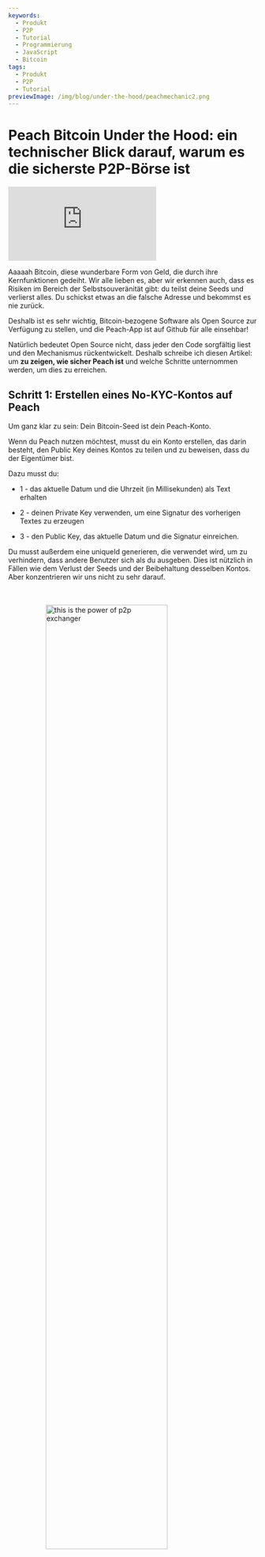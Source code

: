 ```yaml
---
keywords:
  - Produkt
  - P2P
  - Tutorial
  - Programmierung
  - JavaScript
  - Bitcoin
tags:
  - Produkt
  - P2P
  - Tutorial
previewImage: /img/blog/under-the-hood/peachmechanic2.png
---
```


# Peach Bitcoin Under the Hood: ein technischer Blick darauf, warum es die sicherste P2P-Börse ist


<!-- <div style="text-align:center; margin: 1em 0;">
<iframe width="560" height="315" src="https://www.youtube.com/embed/UvdbHlsPmK0" 
title="PEACH VIDEO OF Under the Hood" frameborder="0" 
allow="accelerometer; autoplay; clipboard-write; encrypted-media; gyroscope; picture-in-picture" 
allowfullscreen></iframe></div> -->
<div class="video-wrapper">
  <iframe
    src="https://www.youtube.com/embed/CGx9LYGTKj8?si=kVrF-PgImNrN1wKg"
    title="PEACH VIDEO OF Under the Hood"
    frameborder="0"
    allow="accelerometer; autoplay; clipboard-write; encrypted-media; gyroscope; picture-in-picture; web-share"
    referrerpolicy="strict-origin-when-cross-origin"
    allowfullscreen
  ></iframe>
</div>

Aaaaah Bitcoin, diese wunderbare Form von Geld, die durch ihre Kernfunktionen gedeiht. Wir alle lieben es, aber wir erkennen auch, dass es Risiken im Bereich der Selbstsouveränität gibt: du teilst deine Seeds und verlierst alles. Du schickst etwas an die falsche Adresse und bekommst es nie zurück.

Deshalb ist es sehr wichtig, Bitcoin-bezogene Software als Open Source zur Verfügung zu stellen, und die Peach-App ist auf Github für alle einsehbar!

Natürlich bedeutet Open Source nicht, dass jeder den Code sorgfältig liest und den Mechanismus rückentwickelt. Deshalb schreibe ich diesen Artikel: um **zu zeigen, wie sicher Peach ist** und welche Schritte unternommen werden, um dies zu erreichen.

## Schritt 1: Erstellen eines No-KYC-Kontos auf Peach 

Um ganz klar zu sein: Dein Bitcoin-Seed ist dein Peach-Konto.

Wenn du Peach nutzen möchtest, musst du ein Konto erstellen, das darin besteht, den Public Key deines Kontos zu teilen und zu beweisen, dass du der Eigentümer bist.

Dazu musst du:

*  1 - das aktuelle Datum und die Uhrzeit (in Millisekunden) als Text erhalten

*  2 - deinen Private Key verwenden, um eine Signatur des vorherigen Textes zu erzeugen

*  3 - den Public Key, das aktuelle Datum und die Signatur einreichen.

Du musst außerdem eine uniqueId generieren, die verwendet wird, um zu verhindern, dass andere Benutzer sich als du ausgeben. Dies ist nützlich in Fällen wie dem Verlust der Seeds und der Beibehaltung desselben Kontos. Aber konzentrieren wir uns nicht zu sehr darauf.


<br><br>
<img src="/img/blog/under-the-hood/underthehood01.png" alt="this is the power of p2p exchanger" style="display:block; margin: auto; width: 70%;">
<br><br>

Hier ist der Code, um dies in Javascript auszuführen:

```j

  const seed = randomBytes(64);

  const root = bip32.fromSeed(seed, bitcoin);
  const child = root.derivePath("m/0");
  const keyPair = ECPair.fromPrivateKey(child.privateKey, { network: bitcoin });

  const publicKeyHex = Buffer.from(keyPair.publicKey).toString("hex");

  const session = axios.create({
    baseURL: "https://api.peachbitcoin.com/",
    httpAgent: new http.Agent({ keepAlive: false }),
    httpsAgent: new https.Agent({ keepAlive: false }),
  });

  const registerMessage = String(Date.now());
  const registerMessageSignature = signWithBtcPrivKey(registerMessage, keyPair);

  const resp = await session.post("v1/user/register", {
    publicKey: publicKeyHex,
    message: registerMessage,
    signature: registerMessageSignature,
    uniqueId: "my_own_unique_id_random_12345",
  });

  const accessToken = resp.data.accessToken;

  session.defaults.headers.common["authorization"] = accessToken;

```

Herzlichen Glückwunsch! Du hast gerade ein Konto auf Peach erstellt! Der Server hat überprüft, dass du in diesem Moment der Eigentümer des Bitcoin-Schlüsselpaares bist, das dem eingereichten Public Key entspricht.

## Schritt 2: Einreichen deines öffentlichen PGP-Schlüssels

Es wird viel Verschlüsselung, aber auch etwas Entschlüsselung geben. Die Bitcoin-Schlüssel erlauben nur Einweg-Verschlüsselung, daher benötigen wir PGP-Schlüssel, um eine Zwei-Wege-Verschlüsselung durchzuführen. Dies ist grundlegend, um Bankkontodaten, Chatnachrichten usw. zu verschlüsseln und zu entschlüsseln. Das Einreichen des öffentlichen PGP-Schlüssels ist ähnlich wie das Einreichen des öffentlichen Bitcoin-Schlüssels. Allerdings gibt es einen zusätzlichen Schritt: der öffentliche PGP-Schlüssel muss mit dem Bitcoin-Private-Key signiert werden, um sicherzustellen, dass der Benutzer sowohl Eigentümer der Bitcoin- als auch der PGP-Schlüssel ist.

<br><br>
<img src="/img/blog/under-the-hood/underthehood02.png" alt="this is the power of p2p exchanger" style="display:block; margin: auto; width: 70%;">
<br><br>

```j

const { privateKey: pgpPrivateKey, publicKey: pgpPublicKey } =
    await createPGPKey();

  const pgpPublicKeyMessageSignature = signWithBtcPrivKey(
    pgpPublicKey,
    keyPair
  );
  const setPgpKeysMessage = String(Date.now());

  const setPgpKeysMessageSignature = await signPGPMessage(
    pgpPrivateKey,
    setPgpKeysMessage
  );

  await session.patch("v1/user", {
    pgpPublicKey: pgpPublicKey, // the PGP Pub key
    signature: pgpPublicKeyMessageSignature, // the above signed by the BTC Key
    message: setPgpKeysMessage, // the current timestamp
    pgpSignature: setPgpKeysMessageSignature, // the above signed by the PGP Key
  });

```

In diesem Moment hat Peach sowohl deinen öffentlichen Bitcoin- als auch deinen PGP-Schlüssel! Dies wird für den Handel auf Peach äußerst relevant sein.

## Nächste Schritte

Ab diesem Punkt zeigt das Tutorial beide Seiten: die Käuferseite und die Verkäuferseite.

Die Schritte sind die folgenden:

* 3.S Der Verkäufer erstellt ein Verkaufsangebot

* 4.S Der Verkäufer hinterlegt die Bitcoin im Peach-Escrow

* 5.B Der Käufer stellt eine Handelsanfrage zu dem Verkaufsangebot

* 5.S Der Verkäufer akzeptiert die Handelsanfrage des Käufers

* 6.B Der Käufer gibt an, dass die Fiat-Überweisung durchgeführt wurde

* 6.S Der Verkäufer bestätigt, dass er die Zahlung erhalten hat


## Schritt 3.S: Verkäufer erstellt ein Verkaufsangebot

Ein Verkaufsangebot zu erstellen bedeutet, dass du ankündigst, bereit zu sein, eine bestimmte Menge Bitcoin zu verkaufen. Aber das ist nicht alles: Der Verkäufer muss etwas als Gegenleistung akzeptieren. Genauer gesagt, ein Verkaufsangebot besteht aus:

* einer Menge Bitcoin, die verkauft werden soll

* den Währungen, die der Verkäufer akzeptiert

* den Zahlungsmethoden, die der Verkäufer akzeptiert (Bargeld, Banküberweisung, Revolut-Transaktion usw.)

* dem Aufpreis (wie teuer die Bitcoin im Vergleich zum aktuellen Marktwert sind)

Wenn alles gut läuft, wird ein Käufer an dem Angebot interessiert sein und eine Handelsanfrage stellen. In diesem Moment muss er eine einzelne Währung und Zahlungsmethode aus den verfügbaren auswählen. Je mehr Optionen der Verkäufer jedoch anbietet, desto größer sind seine Chancen, einen Käufer anzuziehen.

<br><br>
<img src="/img/blog/under-the-hood/underthehood03.png" alt="this is the power of p2p exchanger" style="display:block; margin: auto; width: 40%;">
<br><br>

```j

const sats_to_sell = 21000;
  const sell_premium = 1; // 1%
  const payment_data_currency = "EUR";
  const payment_data_method = "wise";

  const { address: returnAddress } = bitcoin.payments.p2wpkh({
    pubkey: Buffer.from(keyPair.publicKey),
    network: bitcoin,
  });
  const sellOfferPaymentDataToEncrypt = JSON.stringify({
    reference: "",
    userName: "@myWiseIdTradingBot",
  });

  const paymentDataEncryptSHA256 = await sha256(sellOfferPaymentDataToEncrypt);

  const offerCreateRes = await session.post("v1/offer", {
    type: "ask",
    amount: sats_to_sell,
    meansOfPayment: { [payment_data_currency]: [payment_data_method] }, // {"EUR": ["wise"]}
    paymentData: {
      [payment_data_method]: { hashes: [paymentDataEncryptSHA256] },
    },
    returnAddress: returnAddress,
    premium: sell_premium,
  });

```

Wie im Code zu sehen ist, kündigt der Verkäufer an, dass er 21.000 Sats (0,00021 Bitcoin) mit einem Aufpreis von 1 % verkauft. Er möchte Euro über sein Wise-Konto erhalten.  
Wenn man genau hinsieht, übermittelt er NICHT seine Wise-Konto-ID, sondern nur einen Hash. Peach wird niemals die Details seiner Zahlungsmethode erfahren, um die Anonymität zu wahren.  
Außerdem wird eine Rücksendeadresse übermittelt. Diese wird im Falle einer Rückerstattung verwendet: kein Käufer möchte deine Bitcoin, sodass du sie zurückbekommen kannst.

## Schritt 4.S: Verkäufer hinterlegt die Bitcoin im Peach-Escrow

Nach einer erfolgreichen Anfrage an die Peach-API zur Erstellung des Verkaufsangebots erhält der Verkäufer die Sell-Offer-ID:



```j
const sellOfferId = offerCreateRes.data.id;

```

Dieser Wert ist wichtig, behalte ihn. Es gibt andere Möglichkeiten, ihn zu erhalten, aber behalte ihn vorerst. Das Verkaufsangebot wurde erstellt, ist jedoch noch nicht öffentlich: keine Käufer können damit interagieren. Zuerst muss der Verkäufer den Escrow finanzieren.

Der Escrow ist wie ein Tresor, der sowohl die Autorisierung des Verkäufers als auch von Peach benötigt, um geöffnet zu werden. Die Bitcoin werden in den Tresor gelegt und bleiben dort sicher bis zum Ende des Handels. Da die Autorisierung des Verkäufers erforderlich ist und der Escrow ein Skript auf der Bitcoin-Blockchain ist (eine P2WSH-Adresse), benötigt Peach den Public Key des Verkäufers, um diesen Escrow zu erstellen.

In diesem Moment übermittelt der Verkäufer den Public Key, den er für den Escrow verwenden möchte, an Peach. Peach wählt seinen eigenen Public Key für den Tresor und konstruiert ihn, wodurch eine Adresse entsteht.

<br><br>
<img src="/img/blog/under-the-hood/underthehood04.png" alt="this is the power of p2p exchanger" style="display:block; margin: auto; width: 40%;">
<br><br>

```j
const childSell = root.derivePath(`m/84'/0'/0'/${sellOfferId}'`);

  const keyPairSellOffer = ECPair.fromPrivateKey(childSell.privateKey, {
    network: bitcoin,
  });

  const sellOfferPublicKey = Buffer.from(keyPairSellOffer.publicKey).toString(
    "hex"
  );

  const escrowCreateRes = await session.post(
    "v1/offer/" + sellOfferId + "/escrow",
    {
      publicKey: sellOfferPublicKey,
    }
  );

  const escrowAddress = escrowCreateRes.data.escrows.bitcoin;

  const escrowPeachPublicKey =
    escrowCreateRes.data.escrowPeachPublicKey.bitcoin;

```

Wie im Code zu sehen ist, hat der Verkäufer beschlossen, ein neues Schlüsselpaar unter Verwendung der Sell-Offer-ID auf dem Ableitungspfad abzuleiten. Dies ist ein sicherer Ansatz, da er leicht reproduzierbar ist.  
Nach der Übermittlung des Public Keys gibt die Peach-API die Adresse zurück, an die der Verkäufer die 21.000 Sats senden soll. Du musst jedoch nicht darauf vertrauen, dass diese Adresse gültig ist: du kannst sie überprüfen.

Also lassen wir uns das überprüfen!  

Die Peach-API gibt auch den Public Key zurück, den Peach für diesen speziellen Escrow verwendet hat, und das ermöglicht uns, die Adresse durch das Schreiben des Bitcoin-Skripts selbst zu rekonstruieren:

```j
   OP_IF
       ${script.number.encode(4320).toString("hex")}
       OP_CHECKSEQUENCEVERIFY
       OP_DROP
   OP_ELSE
       ${sellerPublicKey}
       OP_CHECKSIGVERIFY
   OP_ENDIF
   ${peachPublicKey}
   OP_CHECKSIG
```

Dies ist das Skript, das wir für den Escrow verwenden:

* es erfordert immer die Signatur von Peach

* es erfordert entweder:

  * - die Signatur des Verkäufers

  * - dass seit der Überweisung der Bitcoin an diese Adresse 4320 Blöcke gemined wurden

Warum 4320 Blöcke? Das entspricht 30 Tagen, bei einem Durchschnitt von 1 Block alle 10 Minuten. Warum haben wir diese Alternative, dass nach einem Monat nur noch die Signatur von Peach erforderlich ist? Weil Verkäufer möglicherweise nicht kooperativ sind, ihre Schlüssel verlieren usw. Eines ist sicher: Peach hat einen einwandfreien Ruf, wenn es um die Verwaltung der Gelder der Verkäufer geht.

Nachdem du das Skript erstellt hast, kannst du die P2WSH-Adresse überprüfen, die es generiert, und sehen, dass sie mit der Adresse übereinstimmt, die die Peach-API als Antwort auf die Erstellung des Escrows gesendet hat.

```j
  const multisigScript = bitcoin.script.compile([
    Buffer.from(sellOfferPublicKey, "hex"),
    bitcoin.opcodes.OP_CHECKSIGVERIFY,
  ]);

  const timelockScript = bitcoin.script.compile([
    bitcoin.script.number.encode(4320),
    bitcoin.opcodes.OP_CHECKSEQUENCEVERIFY,
    bitcoin.opcodes.OP_DROP,
  ]);

  const redeemScript = bitcoin.script.compile([
    bitcoin.opcodes.OP_IF,
    ...timelockScript,
    bitcoin.opcodes.OP_ELSE,
    ...multisigScript,
    bitcoin.opcodes.OP_ENDIF,
    Buffer.from(escrowPeachPublicKey, "hex"),
    bitcoin.opcodes.OP_CHECKSIG,
  ]);

  const escrowPayment = bitcoin.payments.p2wsh({
    redeem: { output: redeemScript },
    network: bitcoin,
  });

  console.log("Addresses Match:", escrowPayment.address === escrowAddress);

```


Perfekt! Führe nun einfach eine Bitcoin-Transaktion an diese Adresse aus und warte, bis der Escrow als finanziert deklariert wird.

```j
  while (true) {
    const fundingStatusRes = await session.get(
      "v1/offer/" + sellOfferId + "/escrow"
    );
    if (fundingStatusRes.data.funding.status === "FUNDED") {
      break;
    }
  }

```

Sobald er als finanziert deklariert ist (nach dem Mining eines Blocks), wird das Verkaufsangebot öffentlich und Käufer können beginnen, damit zu interagieren!

## Schritt 5.B: Käufer stellt eine Handelsanfrage zu dem Verkaufsangebot

Jetzt ist es Zeit für den Käufer, aktiv zu werden!

Zuerst überprüfen wir alle verfügbaren Verkaufsangebote:

```j
const sellOffers = await session.get("v069/sellOffer");
```

Der Einfachheit halber wird der Käufer am ersten verfügbaren Verkaufsangebot interessiert sein.

```j
const sellOfferToTradeRequestId = sellOffers.data.offers[0].id;
```

Nun möchte der Käufer eine Handelsanfrage stellen und dem Verkäufer mitteilen, dass er unter seinen Bedingungen handeln möchte. Klingt einfach, oder? Aber dies ist der komplexeste Schritt des gesamten Prozesses.

Schauen wir uns an, was der Käufer einreichen muss:

* die bevorzugte Zahlungsmethode (eine der vom Verkäufer erlaubten)

* die bevorzugte Währung (wie oben)

* einen symmetrischen Schlüssel (für die direkte Kommunikation zwischen Käufer und Verkäufer) verschlüsselt

* die Signatur des symmetrischen Schlüssels

* die Zahlungsdaten, verschlüsselt mit dem symmetrischen Schlüssel

* eine Signatur der Zahlungsdaten

* die Release-Adresse: wohin der Käufer die gekauften Bitcoin erhalten möchte

* die Signatur der Release-Adressnachricht: ein Nachweis, dass der Käufer diese Adresse besitzt, unter Verwendung von BIP 322

* die maximale Mining-Gebühr: wie viel der Käufer von seinen endgültigen Bitcoin für die Miner-Gebühren der finalen Transaktion opfern möchte

Das ist eine Menge, oder? Aber genau deshalb ist Peach super sicher! Gehen wir Schritt für Schritt vor.

### Die bevorzugte Zahlungsmethode und Währung:

Dies ist der einfachste Teil:

```j
  const payment_data_currency = "EUR";
  const payment_data_method = "wise";

```

### Der symmetrische Schlüssel:

Der symmetrische Schlüssel wird mit AES256 Bidirectional Encryption verwendet: du kannst eine Nachricht verschlüsseln und anschließend mit demselben Schlüssel wieder entschlüsseln:

```j
async function decryptDataWithSymmetricKey(encryptedMessage, symmetricKey) {
  const message = await openpgp.readMessage({
    armoredMessage: encryptedMessage,
  });

  const { data: decrypted } = await openpgp.decrypt({
    message,
    passwords: [symmetricKey],
    format: "utf8",
  });

  return decrypted;
}

async function encryptDataWithSymmetricKey(data, symmetricKey) {
  const message = await openpgp.createMessage({ text: data });
  const encrypted = await openpgp.encrypt({
    message,
    passwords: [symmetricKey],
    format: "armored",
    config: {
      preferredSymmetricAlgorithm: openpgp.enums.symmetric.aes256,
    },
  });
  return encrypted;
}

```

Um einen zu erstellen, generiere einfach eine Zufallszahl:

```j
  const symmetricKey = randomBytes(32);
  const symmetricKeyHex = symmetricKey.toString("hex");

```

Du wirst diesen Schlüssel nicht unverschlüsselt einreichen: das würde seinen Zweck zunichte machen. Er muss so verschlüsselt werden, dass nur der Käufer und der Verkäufer ihn entschlüsseln können. Da beide Benutzer ihre öffentlichen PGP-Schlüssel eingereicht haben, müssen wir ihn so verschlüsseln, dass nur die Entschlüsselung mit einem der entsprechenden privaten PGP-Schlüssel möglich ist:


```j
async function encryptForMultipleRecipients(secret, publicKeysArmored) {
  const publicKeys = await Promise.all(
    publicKeysArmored.map((armored) => openpgp.readKey({ armoredKey: armored }))
  );
  const message = await openpgp.createMessage({ text: secret });

  const encrypted = await openpgp.encrypt({
    message,
    encryptionKeys: publicKeys,
  });

  return encrypted;
}

  const matchingUserPgpPubKey = sellOffers.data.offers[0].user.pgpPublicKey;

  const symmetricKeyEncrypted = await encryptForMultipleRecipients(
    symmetricKeyHex,
    [pgpPublicKey, matchingUserPgpPubKey]
  );

```

Und damit der Verkäufer sicher sein kann, dass der symmetrische Schlüssel vom Käufer erstellt wurde, muss er ihn außerdem mit seinem PGP-Schlüssel signieren:


```j
  const symmetricKeySignature = await signPGPMessage(
    pgpPrivateKey,
    symmetricKeyHex
  );

```

### Die Zahlungsdaten:


Dies ist das wertvollste Informationsstück: deine Zahlungsdaten. Das können deine Bankkontodaten (IBAN), dein Revolut-Benutzername oder alles sein, was die Herkunft deiner Fiat-Zahlung identifiziert. Der Verkäufer wird später seine Informationen mit dem Käufer teilen.

Da wir nun einen symmetrischen Schlüssel haben, können wir ihn verwenden, um die Zahlungsdaten zu verschlüsseln. Diese werden später vom Verkäufer zur Entschlüsselung verwendet.


```j
const paymentDataToEncrypt = JSON.stringify({
    reference: "",
    userName: "@buyerWiseId",
  });

const paymentDataEncrypted = await encryptDataWithSymmetricKey(
paymentDataToEncrypt,
symmetricKeyHex
);

const paymentDataSignature = await signPGPMessage(
pgpPrivateKey,
paymentDataToEncrypt
);

```

### Definition der Release-Adresse und Eigentumsnachweis:

Du musst festlegen, wohin die Bitcoin aus dem Handel danach gesendet werden sollen. Eine Adresse zu erstellen ist der einfache Teil. Der schwierige Teil ist der Nachweis des Eigentums an der Adresse. Dies machen wir aus regulatorischen Gründen, um sicherzustellen, dass der Käufer tatsächlich der Eigentümer ist. Glücklicherweise dient es auch als zusätzliche Sicherheitsmaßnahme (allein dies macht Peach immun gegen den Address-Replacement-Angriff unter Verwendung von Javascript-Bibliotheken aus dem September 2025).

Der Eigentumsnachweis erfolgt unter Verwendung von BIP-322, das es dir ermöglicht, deine Bitcoin-Privatschlüssel zu verwenden, um eine Nachricht zu signieren, die mit der Adresse überprüft werden kann.

```j
  const { address } = bitcoin.payments.p2wpkh({
    pubkey: Buffer.from(keyPair.publicKey),
    network: bitcoin,
  });

  const ownershipMessage =
    "I confirm that only I, peach" +
    publicKeyHex.slice(0, 8) +
    ", control the address " +
    address;

  const releaseAddressSignature = signWithBIP322(
    wif,
    address,
    ownershipMessage
  );

```


### Ein letztes Detail: die maximale Mining-Gebühr

Als Käufer möchtest du möglicherweise nicht so viel für Gebühren ausgeben, um deine Bitcoin zu erhalten, und wartest lieber, bis die Gebühren sinken, bevor du die Mittel erhältst. In diesem Fall kannst du die maximale Mining-Gebühr festlegen, die du bereit bist zu „zahlen“, um die Bitcoin zu erhalten.

### Schließlich: Erstellen der Handelsanfrage zum Verkaufsangebot

Was für ein Abenteuer, oder? Aber hier ist sie, und du kannst sie einreichen.

```j
  await session.post(
    "v069/sellOffer/" + sellOfferToTradeRequestId + "/tradeRequestPerformed",
    {
      paymentMethod: payment_data_method,
      currency: payment_data_currency,
      paymentDataHashed: paymentDataToEncryptSHA256,
      paymentDataEncrypted: paymentDataEncrypted,
      paymentDataSignature: paymentDataSignature,
      symmetricKeyEncrypted: symmetricKeyEncrypted,
      symmetricKeySignature: symmetricKeySignature,
      maxMiningFeeRate: 2, // sats/vb
      releaseAddress: address,
      releaseAddressMessageSignature: releaseAddressSignature,
    }
  );

```

<br><br>
<img src="/img/blog/under-the-hood/underthehood05.png" alt="this is the power of p2p exchanger" style="display:block; margin: auto; width: 40%;">
<br><br>



Nun ist der Verkäufer an der Reihe, sie zu akzeptieren.

## Schritt 5.S: Verkäufer akzeptiert die Handelsanfrage

Der Verkäufer hat darauf gewartet, dass ein Käufer mit seinem Verkaufsangebot interagiert. Er überprüft die Liste der Handelsanfragen:

```j
const receivedTradeRequestRequest = await session.get(
    "v069/sellOffer/" + sellOfferId + "/tradeRequestReceived"
  );

  const tradeReq = receivedTradeRequestRequest.data[0];

```

Wenn der Verkäufer die Handelsanfrage akzeptieren möchte, muss er seine Zahlungsdaten mit dem Käufer teilen, damit der Käufer weiß, wohin das Fiat gesendet werden soll.

Da der Käufer bereits einen symmetrischen Schlüssel erstellt und eingereicht hat, kann der Verkäufer diesen entschlüsseln (da er mit seinem eigenen PGP-Öffentlichen Schlüssel verschlüsselt wurde) und ihn verwenden, um seine eigenen Zahlungsdaten zu verschlüsseln.

```j
  const receivedSymmetricKey = await decryptWithPrivateKey(
    tradeReq.symmetricKeyEncrypted,
    pgpPrivateKey
  );

  const sellOfferPaymentDataEncrypted = await encryptDataWithSymmetricKey(
    sellOfferPaymentDataToEncrypt,
    receivedSymmetricKey
  );

  const sellOfferPaymentDataSignature = await signPGPMessage(
    pgpPrivateKey,
    sellOfferPaymentDataToEncrypt
  );

```

Und das war’s! Jetzt kann der Verkäufer die Handelsanfrage akzeptieren und ein offizieller Handel beginnt!

<br><br>
<img src="/img/blog/under-the-hood/underthehood06.png" alt="this is the power of p2p exchanger" style="display:block; margin: auto; width: 40%;">
<br><br>

```j
  await session.post(
    "v069/sellOffer/" +
      sellOfferId +
      "/tradeRequestReceived/" +
      tradeReq.userId +
      "/accept",
    {
      paymentDataEncrypted: sellOfferPaymentDataEncrypted,
      paymentDataSignature: sellOfferPaymentDataSignature,
      paymentData: {
        [payment_data_method]: { hashes: [paymentDataEncryptSHA256] },
      },
    }
  );

```

Wenn es schwierig war, den gesamten Prozess zu verstehen, hier ist ein Bild zur Veranschaulichung:

<br><br>
<img src="/img/blog/under-the-hood/underthehood07.png" alt="this is the power of p2p exchanger" style="display:block; margin: auto; width: 90%;">
<br><br>

## Schritt 6.B: Käufer erklärt die Zahlung als durchgeführt

Der Käufer kann überprüfen, ob er Verträge (Trades, die von Käufer und Verkäufer vereinbart wurden) hat, indem er das Endpoint für Contract-Summaries abfragt:

```j
  const contractsRes = await session.get("v1/contracts/summary");
  const contract = contractsRes.data.find((obj) =>
    obj.id.startsWith(sellOfferToTradeRequestId + "-")
  );

  if (contract.tradeStatus !== "paymentRequired") throw Error;
```

Dies gibt ihm eine Liste aller Verträge, an denen er beteiligt ist. Wenn ein Vertrag den Handelsstatus „paymentRequired“ hat, ist er an der Reihe, die Fiat-Zahlung vorzunehmen.

Dazu muss er die Zahlungsdaten des Verkäufers mit dem symmetrischen Schlüssel entschlüsseln, der bei der ursprünglichen Handelsanfrage erstellt wurde. Wenn er ihn nicht gespeichert hat, ist das in Ordnung, da er mit seinem PGP-Privatschlüssel entschlüsselt werden kann.

```j

  const contractRes = await session.get("v1/contract/" + contract.id);

  const receivedSymmetricKey = await decryptWithPrivateKey(
    contractRes.data.symmetricKeyEncrypted,
    pgpPrivateKey
  );

  if (receivedSymmetricKey !== symmetricKeyHex) throw Error;

  const decryptedSellerPaymentData = await decryptDataWithSymmetricKey(
    contractRes.data.paymentDataEncrypted,
    receivedSymmetricKey
  );

  console.log("Seller Payment Data ", JSON.parse(decryptedSellerPaymentData));
```

Dies soll außerhalb von Peach geschehen: Der Käufer öffnet seine Banking-App (oder Ähnliches) und führt eine Fiat-Überweisung an den Empfänger der Zahlungsdaten des Verkäufers durch.

Wenn dir als Leser dieser Schritt unsicher erscheint, denke daran: Die Bitcoin befinden sich bereits im Escrow, der von Peach und dem Verkäufer kontrolliert wird. Du kannst sogar auf die Escrow-Adresse zugreifen, die in den Vertragsdaten der API verfügbar ist, und einen Blockchain-Explorer verwenden, um zu prüfen, ob die Bitcoin dort sind.  
Nach der Durchführung der Fiat-Überweisung muss der Käufer erklären, dass die Zahlung erfolgt ist:

```j
  const confirmPaymentRes = await session.post(
    "v1/contract/" + contract.id + "/payment/confirm"
  );
```

<br><br>
<img src="/img/blog/under-the-hood/underthehood08.png" alt="this is the power of p2p exchanger" style="display:block; margin: auto; width: 40%;">
<br><br>

Das war der letzte Schritt des Käufers. Nun muss der Verkäufer bestätigen, dass er das Fiat erhalten hat, und die Bitcoin im Escrow an die Adresse des Käufers freigeben.

## Schritt 6.S: Verkäufer bestätigt den Zahlungseingang

Ähnlich wie der Käufer überprüft der Verkäufer die ihm zugewiesenen Verträge.

```j
  const contractsRes = await session.get("v1/contracts/summary");
  const contract = contractsRes.data[0];

  const contractRes = await session.get("v1/contract/" + contract.id);

```

In der API-Antwort des Vertrags erhält der Verkäufer eine teilweise signierte Bitcoin-Transaktion (PSBT), bei der es sich um eine Transaktion der Bitcoin im Escrow zur Adresse des Käufers handelt, mit einer Signatur von Peach. Das bedeutet, dass nur noch die Signatur des Verkäufers benötigt wird, damit sie gültig wird:

```j
  const releasePSBTBase64 = contractRes.data.releasePsbt;

  const parsedPSBT = bitcoin.Psbt.fromBase64(releasePSBTBase64, {
    network: bitcoin,
  });

  parsedPSBT.signInput(0, childSell);

```

<br><br>
<img src="/img/blog/under-the-hood/underthehood09.png" alt="this is the power of p2p exchanger" style="display:block; margin: auto; width: 40%;">
<br><br>

Nun kann der Verkäufer die Transaktion finalisieren, indem er die beiden Signaturen und das Escrow-Bitcoin-Skript übergibt. Da wir den MultiSig-Pfad des Skripts durchlaufen (als 2. Pfad geschrieben), müssen wir OP_FALSE an den Stack übergeben, um die IF-Bedingung korrekt zu beeinflussen.


```j
export const getFinalScript = (_inputIndex, input, bitcoinScript) => {
  const network = bitcoin;

  const payment = payments.p2wsh({
    network,
    redeem: {
      network,
      output: bitcoinScript,
      input: bitcoin.script.compile([
        input.partialSig[0].signature,
        input.partialSig[1].signature,
        opcodes.OP_FALSE,
      ]),
    },
  });

  parsedPSBT.finalizeInput(0, getFinalScript);

  const tx = parsedPSBT.extractTransaction().toHex();

```

Der letzte Schritt: die finalisierte Transaktion an die Peach-API übermitteln:

```j
  await session.post("v1/contract/" + contract.id + "/payment/confirm", {
    releaseTransaction: tx,
  });

```


Meine Damen und Herren, so handeln wir bei Peach mit maximaler Sicherheit und Privatsphäre!